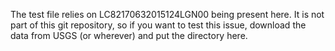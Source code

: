 The test file relies on LC82170632015124LGN00 being present here. It is
not part of this git repository, so if you want to test this issue,
download the data from USGS (or wherever) and put the directory here.
